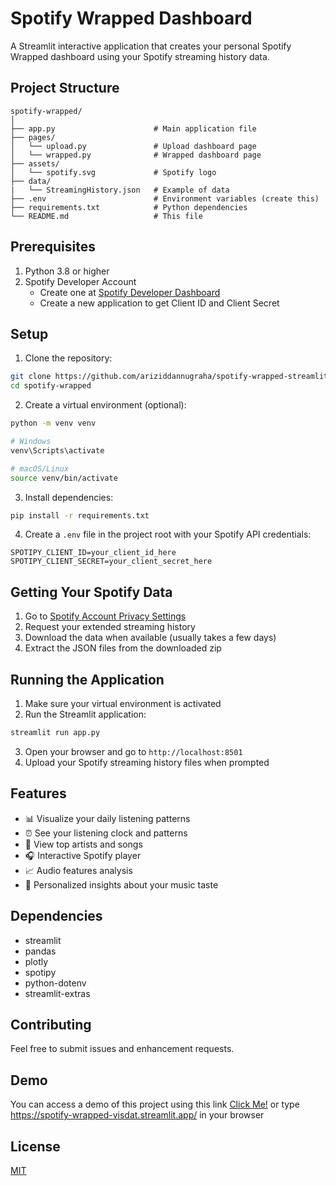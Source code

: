 # Spotify Wrapped Dashboard

A Streamlit interactive application that creates your personal Spotify Wrapped dashboard using your Spotify streaming history data.

## Project Structure
```
spotify-wrapped/
│
├── app.py                      # Main application file
├── pages/                 
│   └── upload.py               # Upload dashboard page
│   └── wrapped.py              # Wrapped dashboard page
├── assets/               
│   └── spotify.svg             # Spotify logo
├── data/
|   └── StreamingHistory.json   # Example of data
├── .env                        # Environment variables (create this)
├── requirements.txt            # Python dependencies
└── README.md                   # This file
```

## Prerequisites

1. Python 3.8 or higher
2. Spotify Developer Account
   - Create one at [Spotify Developer Dashboard](https://developer.spotify.com/dashboard)
   - Create a new application to get Client ID and Client Secret

## Setup

1. Clone the repository:
```bash
git clone https://github.com/ariziddannugraha/spotify-wrapped-streamlit.git
cd spotify-wrapped
```

2. Create a virtual environment (optional):
```bash
python -m venv venv

# Windows
venv\Scripts\activate

# macOS/Linux
source venv/bin/activate
```

3. Install dependencies:
```bash
pip install -r requirements.txt
```

4. Create a `.env` file in the project root with your Spotify API credentials:
```plaintext
SPOTIPY_CLIENT_ID=your_client_id_here
SPOTIPY_CLIENT_SECRET=your_client_secret_here
```

## Getting Your Spotify Data

1. Go to [Spotify Account Privacy Settings](https://www.spotify.com/account/privacy/)
2. Request your extended streaming history
3. Download the data when available (usually takes a few days)
4. Extract the JSON files from the downloaded zip

## Running the Application

1. Make sure your virtual environment is activated
2. Run the Streamlit application:
```bash
streamlit run app.py
```

3. Open your browser and go to `http://localhost:8501`
4. Upload your Spotify streaming history files when prompted

## Features

- 📊 Visualize your daily listening patterns
- ⏰ See your listening clock and patterns
- 🎵 View top artists and songs
- 🎧 Interactive Spotify player
- 📈 Audio features analysis
- 🎯 Personalized insights about your music taste

## Dependencies

- streamlit
- pandas
- plotly
- spotipy
- python-dotenv
- streamlit-extras

## Contributing

Feel free to submit issues and enhancement requests.

## Demo

You can access a demo of this project using this link [Click Me!](https://spotify-wrapped-visdat.streamlit.app/) or type https://spotify-wrapped-visdat.streamlit.app/ in your browser

## License

[MIT](https://choosealicense.com/licenses/mit/)
